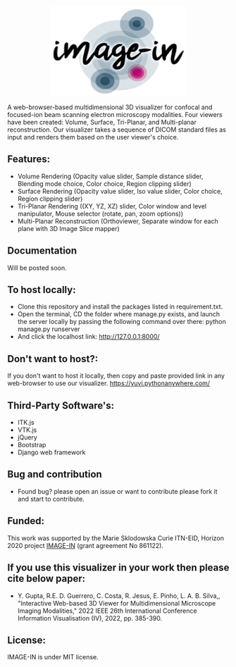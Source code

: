 [<p align="center"> <img src="mpi_vtk_js/polls/static/images/Image-In (1).png"/></p>](http://image-in-itn.eu/)

A web-browser-based multidimensional 3D visualizer for confocal and focused-ion beam scanning electron microscopy modalities.
Four viewers have been created: Volume, Surface, Tri-Planar, and Multi-planar reconstruction.
Our visualizer takes a sequence of DICOM standard files as input and renders them based on the user viewer's choice.

## Features:
- Volume Rendering (Opacity value slider, Sample distance slider, Blending mode choice, Color choice, Region clipping slider)
- Surface Rendering (Opacity value slider, Iso value slider, Color choice, Region clipping slider)
- Tri-Planar Rendering ((XY, YZ, XZ) slider, Color window and level manipulator, Mouse selector (rotate, pan, zoom options))
- Multi-Planar Reconstruction (Orthoviewer, Separate window for each plane with 3D Image Slice mapper)

## Documentation
Will be posted soon.

## To host locally:
- Clone this repository and install the packages listed in requirement.txt.
- Open the terminal, CD the folder where manage.py exists, and launch the server locally by passing the following command over there: python manage.py runserver
- And click the localhost link: http://127.0.0.1:8000/

## Don't want to host?:
If you don't want to host it locally, then copy and paste provided link in any web-browser to use our visualizer.
https://yuvi.pythonanywhere.com/

## Third-Party Software's:
- ITK.js
- VTK.js
- jQuery
- Bootstrap
- Django web framework

## Bug and contribution
- Found bug? please open an issue or want to contribute please fork it and start to contribute.

## Funded:
This work was supported by the Marie Sklodowska Curie ITN-EID, Horizon 2020 project [IMAGE-IN](http://image-in-itn.eu/) (grant agreement No 861122).

## If you use this visualizer in your work then please cite below paper:
- Y. Gupta, R.E. D. Guerrero, C. Costa, R. Jesus, E. Pinho, L. A. B. Silva,, "Interactive Web-based 3D Viewer for Multidimensional Microscope Imaging Modalities," 2022 IEEE  26th International Conference Information Visualisation (IV), 2022, pp. 385-390.

## License:
IMAGE-IN is under MIT license.

